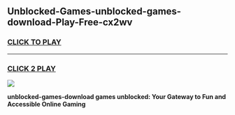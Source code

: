 
## Unblocked-Games-unblocked-games-download-Play-Free-cx2wv
<h3>
<a href="https://premium76.site?title=unblocked-games-download&ref=22A">CLICK TO PLAY</a></h3>
<hr>

<h3>
<a href="https://premium76.site?title=unblocked-games-download&ref=22A">CLICK 2 PLAY</a>
  
</h3>

<a href="https://premium76.site?title=unblocked-games-download&ref=22A"><img src="https://clearcache.store/games.png"></a>


**unblocked-games-download games unblocked: Your Gateway to Fun and Accessible Online Gaming**
